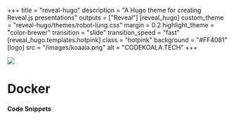 +++
title = "reveal-hugo"
description = "A Hugo theme for creating Reveal.js presentations"
outputs = ["Reveal"]
[reveal_hugo]
custom_theme = "reveal-hugo/themes/robot-lung.css"
margin = 0.2
highlight_theme = "color-brewer"
transition = "slide"
transition_speed = "fast"
[reveal_hugo.templates.hotpink]
class = "hotpink"
background = "#FF4081"
[logo]
src = "/images/koaala.png"
alt = "CODEKOALA.TECH"
+++

![](/images/docker2.png)
# Docker
#### Code Snippets
